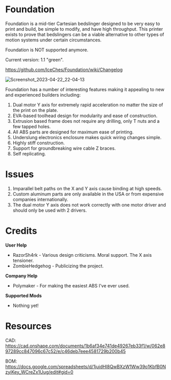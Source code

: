 # Foundation
Foundation is a mid-tier Cartesian bedslinger designed to be very easy to print and build, be simple to modify, and have high throughput. This printer exists to prove that bedslingers can be a viable alternative to other types of motion systems under certain circumstances.

Foundation is NOT supported anymore. 

Current version: 1.1 "green".

https://github.com/IceChes/Foundation/wiki/Changelog

![Screenshot_2023-04-22_22-04-13](https://user-images.githubusercontent.com/61756119/233817402-4e30d28f-788d-4c29-b895-2d9de109b150.png)

Foundation has a number of interesting features making it appealing to new and experienced builders including:
1. Dual motor Y axis for extremely rapid acceleration no matter the size of the print on the plate.
2. EVA-based toolhead design for modularity and ease of construction.
3. Extrusion based frame does not require any drilling, only T nuts and a few tapped holes.
4. All ABS parts are designed for maximum ease of printing.
5. Underslung electronics enclosure makes quick wiring changes simple.
6. Highly stiff construction.
7. Support for groundbreaking wire cable Z braces.
8. Self replicating.

# Issues
1. Imparallel belt paths on the X and Y axis cause binding at high speeds.
2. Custom aluminum parts are only available in the USA or from expensive companies internationally.
3. The dual motor Y axis does not work correctly with one motor driver and should only be used with 2 drivers.

# Credits
**User Help**
- RazorSh4rk - Various design criticisms. Moral support. The X axis tensioner.
- ZombieHedgehog - Publicizing the project.

**Company Help**
- Polymaker - For making the easiest ABS I've ever used.

**Supported Mods**
- Nothing yet!

# Resources
CAD: https://cad.onshape.com/documents/1b6af34e741de49267eb33f1/w/062e897289cc847096c67c52/e/c46deb7eee4581729b200b45

BOM: https://docs.google.com/spreadsheets/d/1jujdHl8QwBXzW1Ww39o1KbfB0NzyiKey_WCreZx1Uug/edit#gid=0
